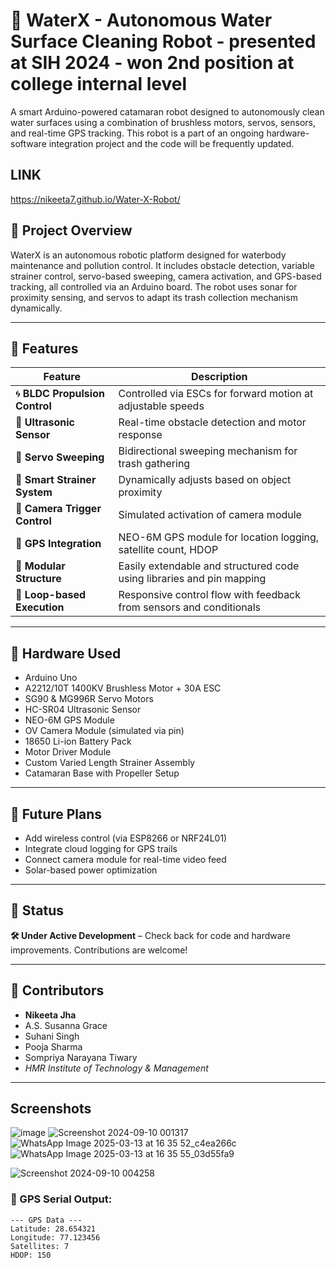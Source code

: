 # 🤖 WaterX - Autonomous Water Surface Cleaning Robot - presented at SIH 2024 - won 2nd position at college internal level

A smart Arduino-powered catamaran robot designed to autonomously clean water surfaces using a combination of brushless motors, servos, sensors, and real-time GPS tracking. This robot is a part of an ongoing hardware-software integration project and the code will be frequently updated.

## LINK
https://nikeeta7.github.io/Water-X-Robot/

## 🚀 Project Overview

WaterX is an autonomous robotic platform designed for waterbody maintenance and pollution control. It includes obstacle detection, variable strainer control, servo-based sweeping, camera activation, and GPS-based tracking, all controlled via an Arduino board. The robot uses sonar for proximity sensing, and servos to adapt its trash collection mechanism dynamically.

---

## 🎯 Features

| Feature                        | Description                                                                 |
|-------------------------------|-----------------------------------------------------------------------------|
| 🌀 **BLDC Propulsion Control** | Controlled via ESCs for forward motion at adjustable speeds                 |
| 📡 **Ultrasonic Sensor**       | Real-time obstacle detection and motor response                             |
| 🔁 **Servo Sweeping**         | Bidirectional sweeping mechanism for trash gathering                        |
| 🧠 **Smart Strainer System**  | Dynamically adjusts based on object proximity                              |
| 🎥 **Camera Trigger Control** | Simulated activation of camera module                                      |
| 📍 **GPS Integration**        | NEO-6M GPS module for location logging, satellite count, HDOP               |
| 💾 **Modular Structure**       | Easily extendable and structured code using libraries and pin mapping       |
| 🔄 **Loop-based Execution**   | Responsive control flow with feedback from sensors and conditionals         |

---

## 🔧 Hardware Used

- Arduino Uno
- A2212/10T 1400KV Brushless Motor + 30A ESC
- SG90 & MG996R Servo Motors
- HC-SR04 Ultrasonic Sensor
- NEO-6M GPS Module
- OV Camera Module (simulated via pin)
- 18650 Li-ion Battery Pack
- Motor Driver Module
- Custom Varied Length Strainer Assembly
- Catamaran Base with Propeller Setup

---

## 📌 Future Plans

- Add wireless control (via ESP8266 or NRF24L01)
- Integrate cloud logging for GPS trails
- Connect camera module for real-time video feed
- Solar-based power optimization

---

## 🧪 Status

**🛠️ Under Active Development** – Check back for code and hardware improvements. Contributions are welcome!

---
## 🤝 Contributors

- **Nikeeta Jha**
- A.S. Susanna Grace
- Suhani Singh
- Pooja Sharma
- Sompriya Narayana Tiwary
- *HMR Institute of Technology & Management*

---

## Screenshots 

![image](https://github.com/user-attachments/assets/0f591726-f2b5-4a06-ae5c-11700bb2baaa)
![Screenshot 2024-09-10 001317](https://github.com/user-attachments/assets/bf39ad20-ed51-492c-909c-df671bc4441f)
![WhatsApp Image 2025-03-13 at 16 35 52_c4ea266c](https://github.com/user-attachments/assets/d75bc6c4-4342-45fc-b1f9-00924059b59a)
![WhatsApp Image 2025-03-13 at 16 35 55_03d55fa9](https://github.com/user-attachments/assets/06168a39-89d7-4307-994f-37669f6415a4)

![Screenshot 2024-09-10 004258](https://github.com/user-attachments/assets/39eab0b9-c627-4324-8d74-e0926bea0a2d)
### 📍 GPS Serial Output:
```plaintext
--- GPS Data ---
Latitude: 28.654321
Longitude: 77.123456
Satellites: 7
HDOP: 150


